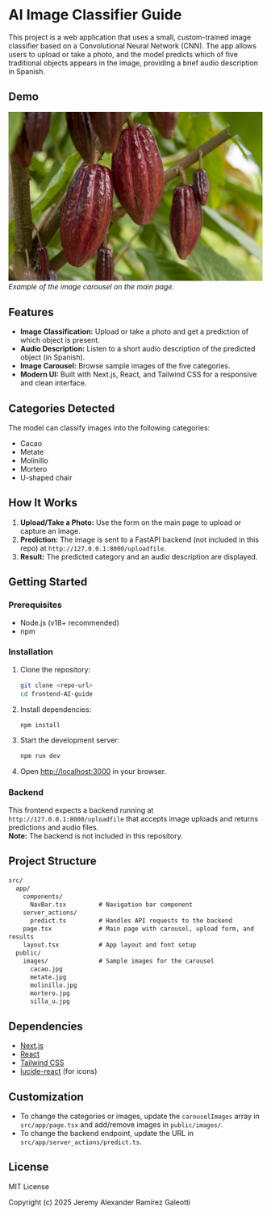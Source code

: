 # AI Image Classifier Guide

This project is a web application that uses a small, custom-trained image classifier based on a Convolutional Neural Network (CNN). The app allows users to upload or take a photo, and the model predicts which of five traditional objects appears in the image, providing a brief audio description in Spanish.

## Demo

![Carousel Example](public/images/cacao.jpg)
*Example of the image carousel on the main page.*

## Features

- **Image Classification:** Upload or take a photo and get a prediction of which object is present.
- **Audio Description:** Listen to a short audio description of the predicted object (in Spanish).
- **Image Carousel:** Browse sample images of the five categories.
- **Modern UI:** Built with Next.js, React, and Tailwind CSS for a responsive and clean interface.

## Categories Detected

The model can classify images into the following categories:
- Cacao
- Metate
- Molinillo
- Mortero
- U-shaped chair

## How It Works

1. **Upload/Take a Photo:** Use the form on the main page to upload or capture an image.
2. **Prediction:** The image is sent to a FastAPI backend (not included in this repo) at `http://127.0.0.1:8000/uploadfile`.
3. **Result:** The predicted category and an audio description are displayed.

## Getting Started

### Prerequisites

- Node.js (v18+ recommended)
- npm

### Installation

1. Clone the repository:
   ```bash
   git clone <repo-url>
   cd frontend-AI-guide
   ```

2. Install dependencies:
   ```bash
   npm install
   ```

3. Start the development server:
   ```bash
   npm run dev
   ```

4. Open [http://localhost:3000](http://localhost:3000) in your browser.

### Backend

This frontend expects a backend running at `http://127.0.0.1:8000/uploadfile` that accepts image uploads and returns predictions and audio files.  
**Note:** The backend is not included in this repository.

## Project Structure

```
src/
  app/
    components/
      NavBar.tsx         # Navigation bar component
    server_actions/
      predict.ts         # Handles API requests to the backend
    page.tsx             # Main page with carousel, upload form, and results
    layout.tsx           # App layout and font setup
  public/
    images/              # Sample images for the carousel
      cacao.jpg
      metate.jpg
      molinillo.jpg
      mortero.jpg
      silla_u.jpg
```

## Dependencies

- [Next.js](https://nextjs.org/)
- [React](https://react.dev/)
- [Tailwind CSS](https://tailwindcss.com/)
- [lucide-react](https://lucide.dev/icons/) (for icons)

## Customization

- To change the categories or images, update the `carouselImages` array in `src/app/page.tsx` and add/remove images in `public/images/`.
- To change the backend endpoint, update the URL in `src/app/server_actions/predict.ts`.

## License

MIT License

Copyright (c) 2025 Jeremy Alexander Ramírez Galeotti